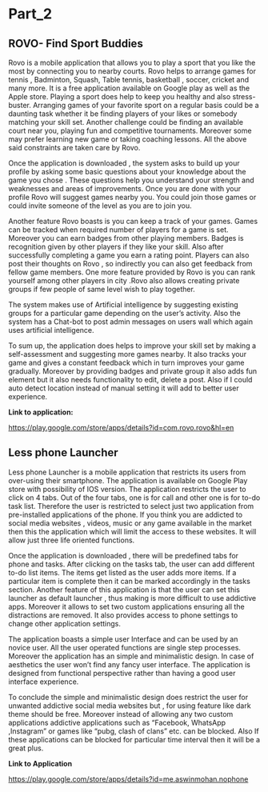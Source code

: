 # Part_2
## ROVO- Find Sport Buddies

Rovo is a mobile application that allows you to play a sport that you like the most by connecting you to nearby courts. Rovo helps to arrange games for tennis , Badminton, Squash, Table tennis, basketball , soccer, cricket and many more. It is a free application available on Google play as well as the Apple store. Playing a sport does help to keep you healthy and also stress-buster. Arranging games of your favorite sport on a regular basis could be a daunting task whether it be finding players of your likes or somebody matching your skill set. Another challenge could be finding an available court near you, playing fun and competitive tournaments. Moreover some may prefer learning new game or taking coaching lessons. All the above said constraints are taken care by Rovo.

Once the application is downloaded , the system asks to build up your profile by asking some basic questions about your knowledge about the game you chose . These questions help you understand your strength and weaknesses and areas of improvements. Once you are done with your profile Rovo will suggest games nearby you. You could join those games or could invite someone of the level as you are to join you. 

Another feature Rovo boasts is you can keep a track of your games. Games can be tracked when required number of players for a game is set. Moreover you can earn badges from other playing members. Badges is recognition given by other players if they like your skill. Also after successfully completing a game you earn a rating point. Players  can also post their thoughts on Rovo , so indirectly you can also get feedback from fellow game members. One more feature provided by Rovo is you can rank yourself among other players in city .Rovo also allows creating private groups if few people of same level wish to play together.

The system makes use of Artificial intelligence by suggesting existing groups for a particular game depending on the user’s activity. Also the system has a Chat-bot to post admin messages on users wall which again uses artificial intelligence. 

To sum up, the application does helps to improve your skill set by making a self-assessment and suggesting more games nearby. It also tracks your game and gives a constant feedback which in turn improves your game gradually. Moreover by providing badges and private group it also adds fun element but it also needs functionality to edit, delete a post. Also if I could auto detect location instead of manual setting it will add to better user experience. 

**Link to application:**

https://play.google.com/store/apps/details?id=com.rovo.rovo&hl=en
 
## Less phone Launcher

Less phone Launcher is a mobile application that restricts its users from over-using their smartphone. The application is available on Google Play store with possibility of IOS version. The application restricts the user to click on 4 tabs. Out of the four tabs, one is for call and other one is for to-do task list. Therefore the user is restricted to select just two application from pre-installed applications of the phone. If you think you are addicted to social media websites , videos, music or any game available in the market then this the application which will limit the access to these websites. It will allow just three life oriented functions. 

Once the application is downloaded , there will be predefined tabs for phone and tasks. After clicking on the tasks tab, the user can add different to-do list items. The items get listed as the user adds more items. If a particular item is complete then it can be marked accordingly in the tasks section. Another feature of this application is that the user can set this launcher as default launcher , thus making is more difficult to use addictive apps. Moreover it allows to set two custom applications ensuring all the distractions are removed. It also provides access to phone settings to change other application settings.

The application boasts a simple user Interface and can be used by an novice user. All the user operated functions are single step processes. Moreover the application has an simple and minimalistic design. In case of aesthetics the user won’t find any fancy user interface. The application is designed from functional perspective rather than having a good user interface experience.

To conclude the simple and minimalistic design does restrict the user for unwanted addictive social media websites but , for using feature like dark theme should be free. Moreover instead of allowing any two custom applications addictive applications such as “Facebook, WhatsApp ,Instagram” or games like “pubg, clash of clans” etc.  can be blocked. Also If these applications can be blocked for particular time interval then it will be a great plus.


**Link to Application**

https://play.google.com/store/apps/details?id=me.aswinmohan.nophone
